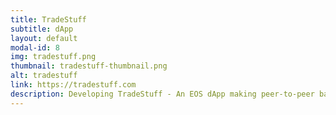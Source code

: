 ```yaml
---
title: TradeStuff
subtitle: dApp
layout: default
modal-id: 8
img: tradestuff.png
thumbnail: tradestuff-thumbnail.png
alt: tradestuff
link: https://tradestuff.com
description: Developing TradeStuff - An EOS dApp making peer-to-peer barter efficient and secure.
---
```

